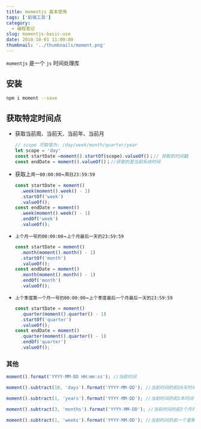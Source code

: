 ```yaml
---
title: momentjs 基本使用
tags: ['前端工具']
category:
  - 编程笔记
slug: momentjs-basic-use
date: 2018-10-01 11:00:00
thumbnail: '../thumbnails/moment.png'
---
```


`momentjs` 是一个 `js` 时间处理库

## 安装

```bash
npm i moment --save
```

## 获取特定时间点

- 获取当前周、当前天、当前年、当前月

  ```js
  // scope 可取值为: /day/week/month/quarter/year
  let scope = 'day'
  const startDate =moment().startOf(scope).valueOf()；// 获取到时间戳
  const endDate = moment().valueOf()；//获取的是当前系统时间
  ```

- 获取上`周一00:00:00`~`周日23:59:59`

  ```js
  const startDate = moment()
    .week(moment().week() - 1)
    .startOf('week')
    .valueOf();
  const endDate = moment()
    .week(moment().week() - 1)
    .endOf('week')
    .valueOf();
  ```

- `上个月一号的00:00:00`~`上个月最后一天的23:59:59`

  ```js
  const startDate = moment()
    .month(moment().month() - 1)
    .startOf('month')
    .valueOf();
  const endDate = moment()
    .month(moment().month() - 1)
    .endOf('month')
    .valueOf();
  ```

- `上个季度第一个月一号的00:00:00`~`上个季度最后一个月最后一天的23:59:59`

  ```js
  const startDate = moment()
    .quarter(moment().quarter() - 1)
    .startOf('quarter')
    .valueOf();
  const endDate = moment()
    .quarter(moment().quarter() - 1)
    .endOf('quarter')
    .valueOf();
  ```

### 其他

```js
moment().format('YYYY-MM-DD HH:mm:ss'); //当前时间

moment().subtract(10, 'days').format('YYYY-MM-DD'); //当前时间的前10天时间

moment().subtract(1, 'years').format('YYYY-MM-DD'); //当前时间的前1年时间

moment().subtract(3, 'months').format('YYYY-MM-DD'); //当前时间的前3个月时间

moment().subtract(1, 'weeks').format('YYYY-MM-DD'); //当前时间的前一个星期时间
```
